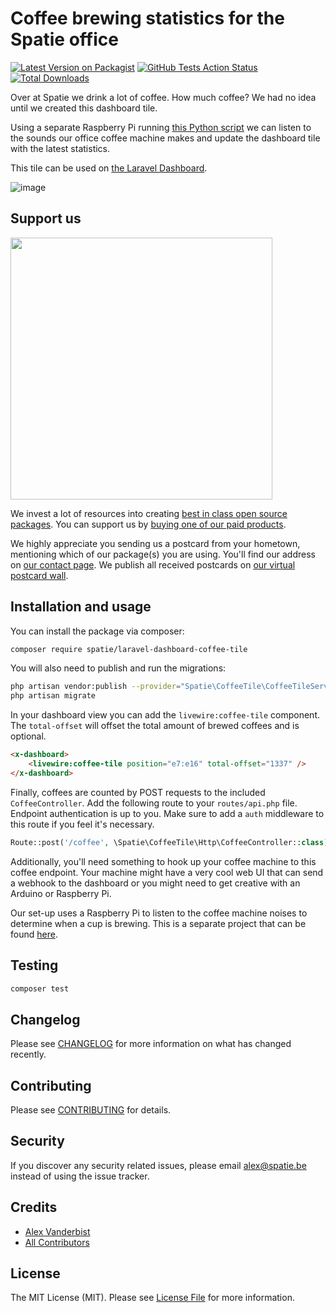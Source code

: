 # Coffee brewing statistics for the Spatie office

[![Latest Version on Packagist](https://img.shields.io/packagist/v/spatie/laravel-dashboard-coffee-tile.svg?style=flat-square)](https://packagist.org/packages/spatie/laravel-dashboard-coffee-tile)
[![GitHub Tests Action Status](https://img.shields.io/github/workflow/status/spatie/laravel-dashboard-coffee-tile/run-tests?label=tests)](https://github.com/spatie/laravel-dashboard-coffee-tile/actions?query=workflow%3Arun-tests+branch%3Amaster)
[![Total Downloads](https://img.shields.io/packagist/dt/spatie/laravel-dashboard-coffee-tile.svg?style=flat-square)](https://packagist.org/packages/spatie/laravel-dashboard-coffee-tile)

Over at Spatie we drink a lot of coffee. How much coffee? We had no idea until we created this dashboard tile.

Using a separate Raspberry Pi running [this Python script](https://github.com/spatie/dashboard-coffee-listener/) we can listen to the sounds our office coffee machine makes and update the dashboard tile with the latest statistics.

This tile can be used on [the Laravel Dashboard](https://docs.spatie.be/laravel-dashboard).

![image](https://user-images.githubusercontent.com/6287961/140376262-2c257983-d38a-4fc0-ac61-518643111d77.png)


## Support us

[<img src="https://github-ads.s3.eu-central-1.amazonaws.com/laravel-dashboard-skeleton-tile.jpg?t=1" width="419px" />](https://spatie.be/github-ad-click/laravel-dashboard-skeleton-tile)

We invest a lot of resources into creating [best in class open source packages](https://spatie.be/open-source). You can support us by [buying one of our paid products](https://spatie.be/open-source/support-us).

We highly appreciate you sending us a postcard from your hometown, mentioning which of our package(s) you are using. You'll find our address on [our contact page](https://spatie.be/about-us). We publish all received postcards on [our virtual postcard wall](https://spatie.be/open-source/postcards).

## Installation and usage

You can install the package via composer:

```bash
composer require spatie/laravel-dashboard-coffee-tile
```

You will also need to publish and run the migrations:

```bash
php artisan vendor:publish --provider="Spatie\CoffeeTile\CoffeeTileServiceProvider" --tag="coffee-tile-migrations"
php artisan migrate
```

In your dashboard view you can add the `livewire:coffee-tile` component. The `total-offset` will offset the total amount of brewed coffees and is optional.

```html
<x-dashboard>
    <livewire:coffee-tile position="e7:e16" total-offset="1337" />
</x-dashboard>
```

Finally, coffees are counted by POST requests to the included `CoffeeController`. Add the following route to your `routes/api.php` file. Endpoint authentication is up to you. Make sure to add a `auth` middleware to this route if you feel it's necessary.

```php
Route::post('/coffee', \Spatie\CoffeeTile\Http\CoffeeController::class);
```

Additionally, you'll need something to hook up your coffee machine to this coffee endpoint. Your machine might have a very cool web UI that can send a webhook to the dashboard or you might need to get creative with an Arduino or Raspberry Pi. 

Our set-up uses a Raspberry Pi to listen to the coffee machine noises to determine when a cup is brewing. This is a separate project that can be found [here](https://github.com/spatie/dashboard-coffee-listener).

## Testing

``` bash
composer test
```

## Changelog

Please see [CHANGELOG](CHANGELOG.md) for more information on what has changed recently.

## Contributing

Please see [CONTRIBUTING](CONTRIBUTING.md) for details.

## Security

If you discover any security related issues, please email alex@spatie.be instead of using the issue tracker.

## Credits

- [Alex Vanderbist](https://github.com/AlexVanderbist)
- [All Contributors](../../contributors)

## License

The MIT License (MIT). Please see [License File](LICENSE.md) for more information.
